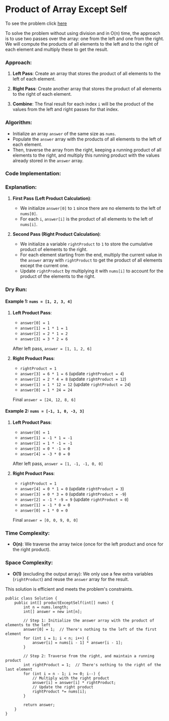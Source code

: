# Product of Array Except Self

To see the problem click [here](https://leetcode.com/problems/product-of-array-except-self/description/?envType=study-plan-v2&envId=top-interview-150)

To solve the problem without using division and in O(n) time, the approach is to use two passes over the array: one from the left and one from the right. We will compute the products of all elements to the left and to the right of each element and multiply these to get the result.

### Approach:

1.  **Left Pass**: Create an array that stores the product of all elements to the left of each element.

2.  **Right Pass**: Create another array that stores the product of all elements to the right of each element.

3.  **Combine**: The final result for each index `i` will be the product of the values from the left and right passes for that index.

### Algorithm:

-   Initialize an array `answer` of the same size as `nums`.
-   Populate the `answer` array with the products of all elements to the left of each element.
-   Then, traverse the array from the right, keeping a running product of all elements to the right, and multiply this running product with the values already stored in the `answer` array.

### Code Implementation:
### Explanation:

1.  **First Pass (Left Product Calculation)**:

    -   We initialize `answer[0]` to `1` since there are no elements to the left of `nums[0]`.
    -   For each `i`, `answer[i]` is the product of all elements to the left of `nums[i]`.
2.  **Second Pass (Right Product Calculation)**:

    -   We initialize a variable `rightProduct` to `1` to store the cumulative product of elements to the right.
    -   For each element starting from the end, multiply the current value in the `answer` array with `rightProduct` to get the product of all elements except the current one.
    -   Update `rightProduct` by multiplying it with `nums[i]` to account for the product of the elements to the right.

### Dry Run:

#### Example 1: `nums = [1, 2, 3, 4]`

1.  **Left Product Pass**:

    -   `answer[0] = 1`
    -   `answer[1] = 1 * 1 = 1`
    -   `answer[2] = 2 * 1 = 2`
    -   `answer[3] = 3 * 2 = 6`

    After left pass, `answer = [1, 1, 2, 6]`

2.  **Right Product Pass**:

    -   `rightProduct = 1`
    -   `answer[3] = 6 * 1 = 6` (update `rightProduct = 4`)
    -   `answer[2] = 2 * 4 = 8` (update `rightProduct = 12`)
    -   `answer[1] = 1 * 12 = 12` (update `rightProduct = 24`)
    -   `answer[0] = 1 * 24 = 24`

    Final `answer = [24, 12, 8, 6]`

#### Example 2: `nums = [-1, 1, 0, -3, 3]`

1.  **Left Product Pass**:

    -   `answer[0] = 1`
    -   `answer[1] = -1 * 1 = -1`
    -   `answer[2] = 1 * -1 = -1`
    -   `answer[3] = 0 * -1 = 0`
    -   `answer[4] = -3 * 0 = 0`

    After left pass, `answer = [1, -1, -1, 0, 0]`

2.  **Right Product Pass**:

    -   `rightProduct = 1`
    -   `answer[4] = 0 * 1 = 0` (update `rightProduct = 3`)
    -   `answer[3] = 0 * 3 = 0` (update `rightProduct = -9`)
    -   `answer[2] = -1 * -9 = 9` (update `rightProduct = 0`)
    -   `answer[1] = -1 * 0 = 0`
    -   `answer[0] = 1 * 0 = 0`

    Final `answer = [0, 0, 9, 0, 0]`

### Time Complexity:

-   **O(n)**: We traverse the array twice (once for the left product and once for the right product).

### Space Complexity:

-   **O(1)** (excluding the output array): We only use a few extra variables (`rightProduct`) and reuse the `answer` array for the result.

This solution is efficient and meets the problem's constraints.


```
public class Solution {
    public int[] productExceptSelf(int[] nums) {
        int n = nums.length;
        int[] answer = new int[n];

        // Step 1: Initialize the answer array with the product of elements to the left
        answer[0] = 1;  // There's nothing to the left of the first element
        for (int i = 1; i < n; i++) {
            answer[i] = nums[i - 1] * answer[i - 1];
        }

        // Step 2: Traverse from the right, and maintain a running product
        int rightProduct = 1;  // There's nothing to the right of the last element
        for (int i = n - 1; i >= 0; i--) {
            // Multiply with the right product
            answer[i] = answer[i] * rightProduct;
            // Update the right product
            rightProduct *= nums[i];
        }

        return answer;
    }
}

```
